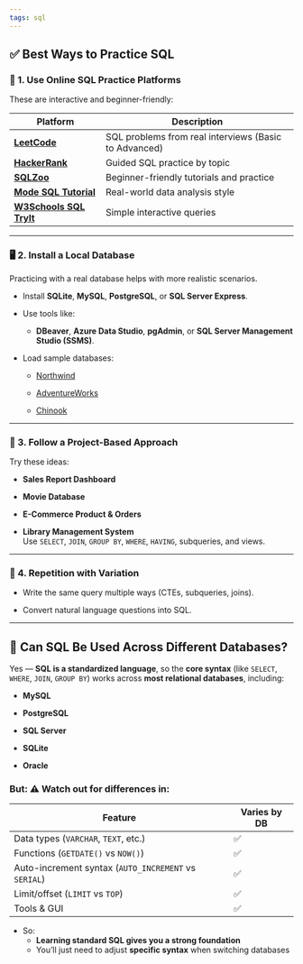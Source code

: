 ```yaml
---
tags: sql
---
```


## ✅ **Best Ways to Practice SQL**

### 🧪 1. **Use Online SQL Practice Platforms**

These are interactive and beginner-friendly:

|Platform|Description|
|---|---|
|**[LeetCode](https://leetcode.com/problemset/database/)**|SQL problems from real interviews (Basic to Advanced)|
|**[HackerRank](https://www.hackerrank.com/domains/sql)**|Guided SQL practice by topic|
|**[SQLZoo](https://sqlzoo.net/)**|Beginner-friendly tutorials and practice|
|**[Mode SQL Tutorial](https://mode.com/sql-tutorial/)**|Real-world data analysis style|
|**[W3Schools SQL TryIt](https://www.w3schools.com/sql/trysql.asp?filename=trysql_select_all)**|Simple interactive queries|

---

### 🖥️ 2. **Install a Local Database**

Practicing with a real database helps with more realistic scenarios.

- Install **SQLite**, **MySQL**, **PostgreSQL**, or **SQL Server Express**.
    
- Use tools like:
    
    - **DBeaver**, **Azure Data Studio**, **pgAdmin**, or **SQL Server Management Studio (SSMS)**.
        
- Load sample databases:
    
    - [Northwind](https://github.com/Microsoft/sql-server-samples/tree/master/samples/databases/northwind)
        
    - [AdventureWorks](https://learn.microsoft.com/en-us/sql/samples/adventureworks-install-configure)
        
    - [Chinook](https://github.com/lerocha/chinook-database)
        

---

### 📘 3. **Follow a Project-Based Approach**

Try these ideas:

- **Sales Report Dashboard**
    
- **Movie Database**
    
- **E-Commerce Product & Orders**
    
- **Library Management System**  
    Use `SELECT`, `JOIN`, `GROUP BY`, `WHERE`, `HAVING`, subqueries, and views.
    

---

### 🔁 4. **Repetition with Variation**

- Write the same query multiple ways (CTEs, subqueries, joins).
    
- Convert natural language questions into SQL.
    

---

## 💬 **Can SQL Be Used Across Different Databases?**

Yes — **SQL is a standardized language**, so the **core syntax** (like `SELECT`, `WHERE`, `JOIN`, `GROUP BY`) works across **most relational databases**, including:

- **MySQL**
    
- **PostgreSQL**
    
- **SQL Server**
    
- **SQLite**
    
- **Oracle**
    

### But: ⚠️ Watch out for differences in:

|Feature|Varies by DB|
|---|---|
|Data types (`VARCHAR`, `TEXT`, etc.)|✅|
|Functions (`GETDATE()` vs `NOW()`)|✅|
|Auto-increment syntax (`AUTO_INCREMENT` vs `SERIAL`)|✅|
|Limit/offset (`LIMIT` vs `TOP`)|✅|
|Tools & GUI|✅|

- So:
	- **Learning standard SQL gives you a strong foundation**
	- You’ll just need to adjust **specific syntax** when switching databases